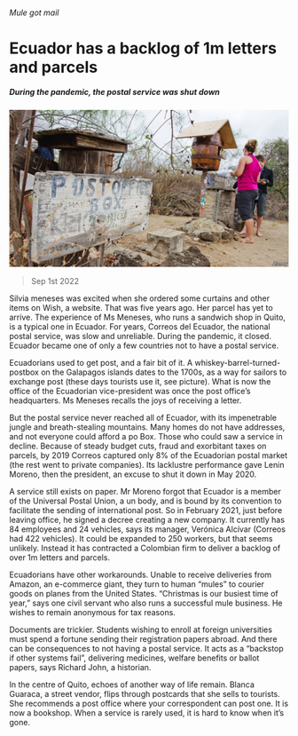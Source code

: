 ###### Mule got mail

# Ecuador has a backlog of 1m letters and parcels 

##### During the pandemic, the postal service was shut down 

![image](images/20220903_AMP003.jpg) 

> Sep 1st 2022 

Silvia meneses was excited when she ordered some curtains and other items on Wish, a website. That was five years ago. Her parcel has yet to arrive. The experience of Ms Meneses, who runs a sandwich shop in Quito, is a typical one in Ecuador. For years, Correos del Ecuador, the national postal service, was slow and unreliable. During the pandemic, it closed. Ecuador became one of only a few countries not to have a postal service. 

Ecuadorians used to get post, and a fair bit of it. A whiskey-barrel-turned-postbox on the Galapagos islands dates to the 1700s, as a way for sailors to exchange post (these days tourists use it, see picture). What is now the office of the Ecuadorian vice-president was once the post office’s headquarters. Ms Meneses recalls the joys of receiving a letter. 

But the postal service never reached all of Ecuador, with its impenetrable jungle and breath-stealing mountains. Many homes do not have addresses, and not everyone could afford a po Box. Those who could saw a service in decline. Because of steady budget cuts, fraud and exorbitant taxes on parcels, by 2019 Correos captured only 8% of the Ecuadorian postal market (the rest went to private companies). Its lacklustre performance gave Lenin Moreno, then the president, an excuse to shut it down in May 2020.

A service still exists on paper. Mr Moreno forgot that Ecuador is a member of the Universal Postal Union, a un body, and is bound by its convention to facilitate the sending of international post. So in February 2021, just before leaving office, he signed a decree creating a new company. It currently has 84 employees and 24 vehicles, says its manager, Verónica Alcívar (Correos had 422 vehicles). It could be expanded to 250 workers, but that seems unlikely. Instead it has contracted a Colombian firm to deliver a backlog of over 1m letters and parcels. 

Ecuadorians have other workarounds. Unable to receive deliveries from Amazon, an e-commerce giant, they turn to human “mules” to courier goods on planes from the United States. “Christmas is our busiest time of year,” says one civil servant who also runs a successful mule business. He wishes to remain anonymous for tax reasons. 

Documents are trickier. Students wishing to enroll at foreign universities must spend a fortune sending their registration papers abroad. And there can be consequences to not having a postal service. It acts as a “backstop if other systems fail”, delivering medicines, welfare benefits or ballot papers, says Richard John, a historian.

In the centre of Quito, echoes of another way of life remain. Blanca Guaraca, a street vendor, flips through postcards that she sells to tourists. She recommends a post office where your correspondent can post one. It is now a bookshop. When a service is rarely used, it is hard to know when it’s gone.

